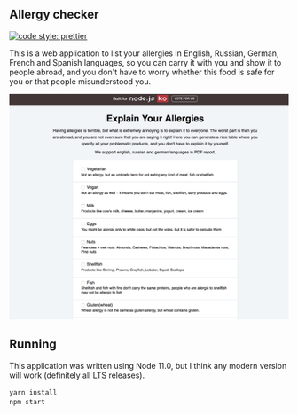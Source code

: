 ## Allergy checker

[![code style: prettier](https://img.shields.io/badge/code_style-prettier-ff69b4.svg?style=flat-square)](https://github.com/prettier/prettier)

This is a web application to list your allergies in English, Russian, German, French and Spanish languages, so you can carry it with you and show it to people abroad, and you don't have to worry whether this food is safe for you or that people misunderstood you.

<a href="https://nameless-hamlet-12227.herokuapp.com" target="_blank"><img src="./example.jpg" alt="Screenshot of the allergy list app"/></a>

## Running

This application was written using Node 11.0, but I think any modern version will work (definitely all LTS releases).

```sh
yarn install
npm start
```
